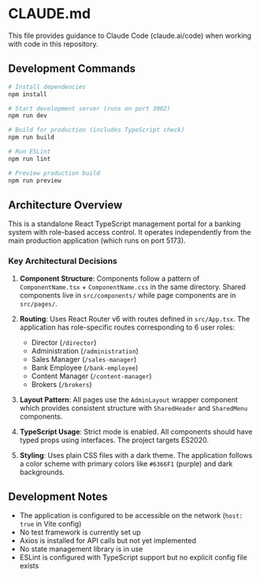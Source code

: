 # CLAUDE.md

This file provides guidance to Claude Code (claude.ai/code) when working with code in this repository.

## Development Commands

```bash
# Install dependencies
npm install

# Start development server (runs on port 3002)
npm run dev

# Build for production (includes TypeScript check)
npm run build

# Run ESLint
npm run lint

# Preview production build
npm run preview
```

## Architecture Overview

This is a standalone React TypeScript management portal for a banking system with role-based access control. It operates independently from the main production application (which runs on port 5173).

### Key Architectural Decisions

1. **Component Structure**: Components follow a pattern of `ComponentName.tsx` + `ComponentName.css` in the same directory. Shared components live in `src/components/` while page components are in `src/pages/`.

2. **Routing**: Uses React Router v6 with routes defined in `src/App.tsx`. The application has role-specific routes corresponding to 6 user roles:
   - Director (`/director`)
   - Administration (`/administration`)
   - Sales Manager (`/sales-manager`)
   - Bank Employee (`/bank-employee`)
   - Content Manager (`/content-manager`)
   - Brokers (`/brokers`)

3. **Layout Pattern**: All pages use the `AdminLayout` wrapper component which provides consistent structure with `SharedHeader` and `SharedMenu` components.

4. **TypeScript Usage**: Strict mode is enabled. All components should have typed props using interfaces. The project targets ES2020.

5. **Styling**: Uses plain CSS files with a dark theme. The application follows a color scheme with primary colors like `#6366F1` (purple) and dark backgrounds.

## Development Notes

- The application is configured to be accessible on the network (`host: true` in Vite config)
- No test framework is currently set up
- Axios is installed for API calls but not yet implemented
- No state management library is in use
- ESLint is configured with TypeScript support but no explicit config file exists